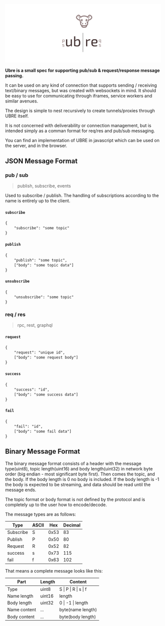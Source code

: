 ![ubre](ubre.svg)

**Ubre is a small spec for supporting pub/sub & request/response message passing.**

It can be used on any kind of connection that supports sending / receiving text/binary messages, but was created with websockets in mind. It should be easy to use for communicating through iframes, service workers and similar avenues.

The design is simple to nest recursively to create tunnels/proxies through UBRE itself.

It is not concerned with deliverability or connection management, but is intended simply as a comman format for req/res and pub/sub messaging.

You can find an implementation of UBRE in javascript which can be used on the server, and in the browser. 

## JSON Message Format

### pub / sub

> publish, subscribe, events

Used to subscribe / publish. The handling of subscriptions according to the name is entirely up to the client.

#### `subscribe`

```
{
    "subscribe": "some topic"
}
```

#### `publish`

```
{
    "publish": "some topic",
    ["body": "some topic data"]
}
```

#### `unsubscribe`

```
{
    "unsubscribe": "some topic"
}
```

### req / res

> rpc, rest, graphql

#### `request`

```
{
    "request": "unique id",
    ["body": "some request body"]
}
```

#### `success`

```
{
    "success": "id",
    ["body": "some success data"]
}
```

#### `fail`

```
{
    "fail": "id",
    ["body": "some fail data"]
}
```

## Binary Message Format

The binary message format consists of a header with the message type(uint8), topic length(uint16) and body length(uint32) in network byte order (big endian - most significant byte first). Then comes the topic, and the body. If the body length is 0 no body is included. If the body length is -1 the body is expected to be streaming, and data should be read until the message ends.

The topic format or body format is not defined by the protocol and is completely up to the user how to encode/decode.

The message types are as follows:

| Type      | ASCII | Hex  | Decimal |
|-----------|-------|------|---------|
| Subscribe | S     | 0x53 | 83      |
| Publish   | P     | 0x50 | 80      |
| Request   | R     | 0x52 | 82      |
| success   | s     | 0x73 | 115     |
| fail      | f     | 0x63 | 102     |

That means a complete message looks like this:

| Part         | Length | Content               |
|--------------|--------|-----------------------|
| Type         | uint8  | S \| P \| R \| s \| f |
| Name length  | uint16 | length                |
| Body length  | uint32 | 0 \| -1 \| length     |
| Name content | ...    | byte(name length)     |
| Body content | ...    | byte(body length)     |
